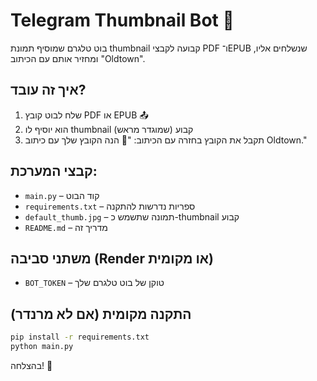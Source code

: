 # Telegram Thumbnail Bot 📄

בוט טלגרם שמוסיף תמונת thumbnail קבועה לקבצי PDF ו־EPUB שנשלחים אליו, ומחזיר אותם עם הכיתוב "Oldtown".

## איך זה עובד?
1. שלח לבוט קובץ PDF או EPUB 📤
2. הוא יוסיף לו thumbnail קבוע (שמוגדר מראש)
3. תקבל את הקובץ בחזרה עם הכיתוב: "📄 הנה הקובץ שלך עם כיתוב Oldtown."

## קבצי המערכת:
- `main.py` – קוד הבוט
- `requirements.txt` – ספריות נדרשות להתקנה
- `default_thumb.jpg` – תמונה שתשמש כ-thumbnail קבוע
- `README.md` – מדריך זה

## משתני סביבה (Render או מקומית)
- `BOT_TOKEN` – טוקן של בוט טלגרם שלך

## התקנה מקומית (אם לא מרנדר)
```bash
pip install -r requirements.txt
python main.py
```

בהצלחה! 🚀
